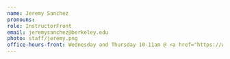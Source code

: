 ```yaml
---
name: Jeremy Sanchez
pronouns:
role: InstructorFront
email: jeremysanchez@berkeley.edu
photo: staff/jeremy.png
office-hours-front: Wednesday and Thursday 10-11am @ <a href="https://www.berkeley.edu/map/evans-hall/">Evans 323</a>
---
```

